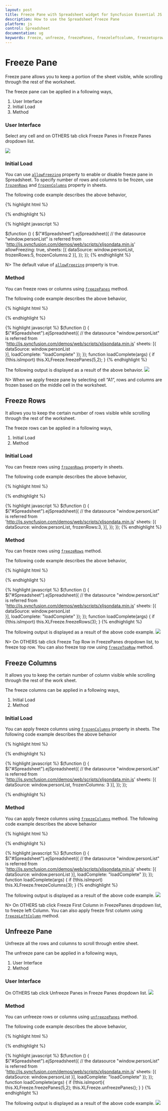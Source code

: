 ```yaml
---
layout: post
title: Freeze Pane with Spreadsheet widget for Syncfusion Essential JS
description: How to use the Spreadsheet Freeze Pane
platform: js
control: Spreadsheet
documentation: ug
keywords: Freeze, unfreeze, freezePanes, freezeleftcolumn, freezetoprow
--- 
```


# Freeze Pane 
Freeze pane allows you to keep a portion of the sheet visible, while scrolling through the rest of the worksheet. 

The freeze pane can be applied in a following ways,

1. User Interface
2. Initial Load
3. Method

### User Interface
Select any cell and on OTHERS tab click Freeze Panes in Freeze Panes dropdown list.

![](Freeze-Pane_images/Freeze-Pane_img1.png)

### Initial Load
You can use [`allowFreezing`](https://help.syncfusion.com/api/js/ejspreadsheet#members:allowfreezing "allowFreezing") property to enable or disable freeze pane in Spreadsheet.
To specify number of rows and columns to be frozen, use [`frozenRows`](https://help.syncfusion.com/api/js/ejspreadsheet#members:sheets-frozenrows "frozenRows") and [`frozenColumns`](https://help.syncfusion.com/api/js/ejspreadsheet#members:sheets-frozencolumns "frozenColumns") property in sheets.

The following code example describes the above behavior,

{% highlight html %}
<div id="Spreadsheet"></div>
{% endhighlight %}

{% highlight javascript %}

$(function () {
    $("#Spreadsheet").ejSpreadsheet({
        // the datasource "window.personList" is referred from 'http://js.syncfusion.com/demos/web/scripts/xljsondata.min.js'
        allowFreezing: true,
        sheets: [{
            dataSource: window.personList, 
            frozenRows:5,
		    frozenColumns:2
        }],
    });
});
{% endhighlight %}

N> The default value of [`allowFreezing`](https://help.syncfusion.com/api/js/ejspreadsheet#members:allowfreezing "allowFreezing") property is true.

### Method
You can freeze rows or columns using [`freezePanes`](https://help.syncfusion.com/api/js/ejspreadsheet#methods:xlfreeze-freezepanes "freezePanes") method. 

The following code example describes the above behavior,

{% highlight html %}
<div id="Spreadsheet"></div>
{% endhighlight %}

{% highlight javascript %}
$(function () {
    $("#Spreadsheet").ejSpreadsheet({
        // the datasource "window.personList" is referred from 'http://js.syncfusion.com/demos/web/scripts/xljsondata.min.js'
        sheets: [{
            dataSource: window.personList  
        }],
        loadComplete: "loadComplete"
    });
});
function loadComplete(args) {
    if (!this.isImport)
        this.XLFreeze.freezePanes(5,2);
}
{% endhighlight %}

The following output is displayed as a result of the above behavior.
![](Freeze-Pane_images/Freeze-Pane_img2.png)

N> When we apply freeze pane by selecting cell “A1”, rows and columns are frozen based on the middle cell in the worksheet.

## Freeze Rows
It allows you to keep the certain number of rows visible while scrolling through the rest of the worksheet.

The freeze rows can be applied in a following ways,

1. Initial Load
2. Method

### Initial Load
You can freeze rows using [`frozenRows`](https://help.syncfusion.com/api/js/ejspreadsheet#members:sheets-frozenrows "frozenRows") property in sheets. 

The following code example describes the above behavior,

{% highlight html %}
<div id="Spreadsheet"></div>
{% endhighlight %}

{% highlight javascript %}
$(function () {
    $("#Spreadsheet").ejSpreadsheet({
        // the datasource "window.personList" is referred from 'http://js.syncfusion.com/demos/web/scripts/xljsondata.min.js'
        sheets: [{
            dataSource: window.personList, 
            frozenRows:3,
        }],
    });
});
{% endhighlight %}

### Method
You can freeze rows using [`freezeRows`](https://help.syncfusion.com/api/js/ejspreadsheet#methods:xlfreeze-freezerows "freezeRows") method. 

The following code example describes the above behavior,

{% highlight html %}
<div id="Spreadsheet"></div>
{% endhighlight %}

{% highlight javascript %}
$(function () {
    $("#Spreadsheet").ejSpreadsheet({
        // the datasource "window.personList" is referred from 'http://js.syncfusion.com/demos/web/scripts/xljsondata.min.js'
        sheets: [{
            dataSource: window.personList  
        }],
    loadComplete: "loadComplete"
    });
});
function loadComplete(args) {
    if (!this.isImport)
        this.XLFreeze.freezeRows(3);
}
{% endhighlight %}

The following output is displayed as a result of the above code example.
![](Freeze-Pane_images/Freeze-Pane_img3.png)

N> On OTHERS tab click Freeze Top Row in FreezePanes dropdown list, to freeze top row. You can also freeze top row using [`freezeTopRow`](https://help.syncfusion.com/api/js/ejspreadsheet#methods:xlfreeze-freezetoprow "freezeTopRow") method. 

## Freeze Columns
It allows you to keep the certain number of column visible while scrolling through the rest of the work sheet.

The freeze columns can be applied in a following ways,

1. Initial Load
2. Method

### Initial Load
You can apply freeze columns using [`frozenColumns`](https://help.syncfusion.com/api/js/ejspreadsheet#members:sheets-frozencolumns "frozenColumns") property in sheets.
The following code example describes the above behavior

{% highlight html %}
<div id="Spreadsheet"></div>
{% endhighlight %}

{% highlight javascript %}
$(function () {
    $("#Spreadsheet").ejSpreadsheet({
        // the datasource "window.personList" is referred from 'http://js.syncfusion.com/demos/web/scripts/xljsondata.min.js'
        sheets: [{
            dataSource: window.personList, 
            frozenColumns: 3
        }],
    });
});

{% endhighlight %}

### Method
You can apply freeze columns using [`freezeColumns`](https://help.syncfusion.com/api/js/ejspreadsheet#methods:xlfreeze-freezecolumns "freezeColumns") method. 
The following code example describes the above behavior

{% highlight html %}
<div id="Spreadsheet"></div>
{% endhighlight %}

{% highlight javascript %}
$(function () {
    $("#Spreadsheet").ejSpreadsheet({
        // the datasource "window.personList" is referred from 'http://js.syncfusion.com/demos/web/scripts/xljsondata.min.js'
        sheets: [{
            dataSource: window.personList
        }],
        loadComplete: "loadComplete"
    });
});
function loadComplete(args) {
    if (!this.isImport)
        this.XLFreeze.freezeColumns(3);
}
{% endhighlight %}

The following output is displayed as a result of the above code example.
![](Freeze-Pane_images/Freeze-Pane_img4.png)

N> On OTHERS tab click Freeze First Column in FreezePanes dropdown list, to freeze left Column. You can also apply freeze first column using [`freezeLeftColumn`](https://help.syncfusion.com/api/js/ejspreadsheet#methods:xlfreeze-freezeleftcolumn "freezeLeftColumn") method. 

## Unfreeze Pane
Unfreeze all the rows and columns to scroll through entire sheet.

The unfreeze pane can be applied in a following ways,

1. User Interface
2. Method

### User Interface
On OTHERS tab click Unfreeze Panes in Freeze Panes dropdown list.
![](Freeze-Pane_images/Freeze-Pane_img5.png)

### Method
You can unfreeze rows or columns using [`unfreezePanes`](https://help.syncfusion.com/api/js/ejspreadsheet#methods:xlfreeze-unfreezepanes "unfreezePanes") method. 

The following code example describes the above behavior,

{% highlight html %}
<div id="Spreadsheet"></div>
{% endhighlight %}

{% highlight javascript %}
$(function () {
    $("#Spreadsheet").ejSpreadsheet({
        // the datasource "window.personList" is referred from 'http://js.syncfusion.com/demos/web/scripts/xljsondata.min.js'
        sheets: [{
            dataSource: window.personList
        }],
        loadComplete: "loadComplete"
    });
});
function loadComplete(args) {
    if (!this.isImport){
        this.XLFreeze.freezePanes(5,2);
        this.XLFreeze.unfreezePanes();
    }
}
{% endhighlight %}

The following output is displayed as a result of the above code example.
![](Freeze-Pane_images/Freeze-Pane_img6.png)


